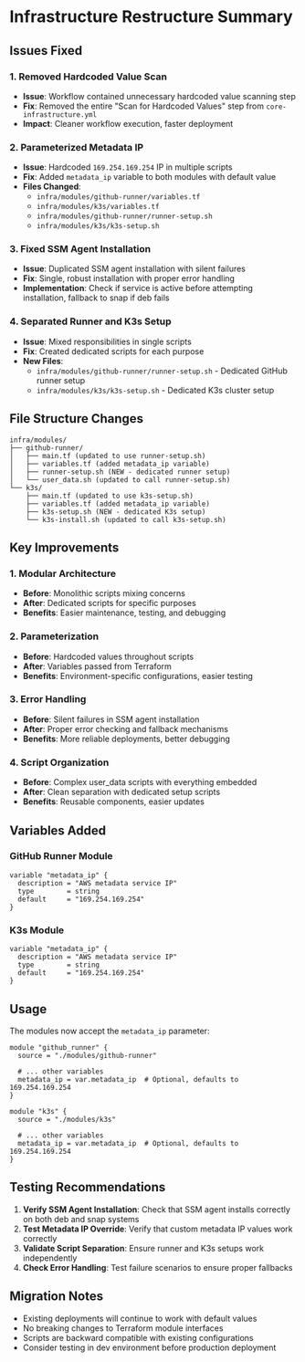 # Infrastructure Restructure Summary

## Issues Fixed

### 1. Removed Hardcoded Value Scan
- **Issue**: Workflow contained unnecessary hardcoded value scanning step
- **Fix**: Removed the entire "Scan for Hardcoded Values" step from `core-infrastructure.yml`
- **Impact**: Cleaner workflow execution, faster deployment

### 2. Parameterized Metadata IP
- **Issue**: Hardcoded `169.254.169.254` IP in multiple scripts
- **Fix**: Added `metadata_ip` variable to both modules with default value
- **Files Changed**:
  - `infra/modules/github-runner/variables.tf`
  - `infra/modules/k3s/variables.tf`
  - `infra/modules/github-runner/runner-setup.sh`
  - `infra/modules/k3s/k3s-setup.sh`

### 3. Fixed SSM Agent Installation
- **Issue**: Duplicated SSM agent installation with silent failures
- **Fix**: Single, robust installation with proper error handling
- **Implementation**: Check if service is active before attempting installation, fallback to snap if deb fails

### 4. Separated Runner and K3s Setup
- **Issue**: Mixed responsibilities in single scripts
- **Fix**: Created dedicated scripts for each purpose
- **New Files**:
  - `infra/modules/github-runner/runner-setup.sh` - Dedicated GitHub runner setup
  - `infra/modules/k3s/k3s-setup.sh` - Dedicated K3s cluster setup

## File Structure Changes

```
infra/modules/
├── github-runner/
│   ├── main.tf (updated to use runner-setup.sh)
│   ├── variables.tf (added metadata_ip variable)
│   ├── runner-setup.sh (NEW - dedicated runner setup)
│   └── user_data.sh (updated to call runner-setup.sh)
└── k3s/
    ├── main.tf (updated to use k3s-setup.sh)
    ├── variables.tf (added metadata_ip variable)
    ├── k3s-setup.sh (NEW - dedicated K3s setup)
    └── k3s-install.sh (updated to call k3s-setup.sh)
```

## Key Improvements

### 1. Modular Architecture
- **Before**: Monolithic scripts mixing concerns
- **After**: Dedicated scripts for specific purposes
- **Benefits**: Easier maintenance, testing, and debugging

### 2. Parameterization
- **Before**: Hardcoded values throughout scripts
- **After**: Variables passed from Terraform
- **Benefits**: Environment-specific configurations, easier testing

### 3. Error Handling
- **Before**: Silent failures in SSM agent installation
- **After**: Proper error checking and fallback mechanisms
- **Benefits**: More reliable deployments, better debugging

### 4. Script Organization
- **Before**: Complex user_data scripts with everything embedded
- **After**: Clean separation with dedicated setup scripts
- **Benefits**: Reusable components, easier updates

## Variables Added

### GitHub Runner Module
```hcl
variable "metadata_ip" {
  description = "AWS metadata service IP"
  type        = string
  default     = "169.254.169.254"
}
```

### K3s Module
```hcl
variable "metadata_ip" {
  description = "AWS metadata service IP"
  type        = string
  default     = "169.254.169.254"
}
```

## Usage

The modules now accept the `metadata_ip` parameter:

```hcl
module "github_runner" {
  source = "./modules/github-runner"
  
  # ... other variables
  metadata_ip = var.metadata_ip  # Optional, defaults to 169.254.169.254
}

module "k3s" {
  source = "./modules/k3s"
  
  # ... other variables  
  metadata_ip = var.metadata_ip  # Optional, defaults to 169.254.169.254
}
```

## Testing Recommendations

1. **Verify SSM Agent Installation**: Check that SSM agent installs correctly on both deb and snap systems
2. **Test Metadata IP Override**: Verify that custom metadata IP values work correctly
3. **Validate Script Separation**: Ensure runner and K3s setups work independently
4. **Check Error Handling**: Test failure scenarios to ensure proper fallbacks

## Migration Notes

- Existing deployments will continue to work with default values
- No breaking changes to Terraform module interfaces
- Scripts are backward compatible with existing configurations
- Consider testing in dev environment before production deployment